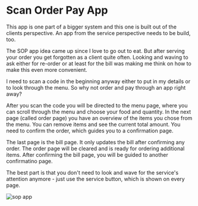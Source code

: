 # Scan Order Pay App

This app is one part of a bigger system and this one is built out of the clients perspective.
An app from the service perspective needs to be build, too.

The SOP app idea came up since I love to go out to eat. But after serving your order you get forgotten as a client quite often. Looking and waving to ask either for re-order or at least for the bill was making me think on how to make this even more convenient.

I need to scan a code in the beginning anyway either to put in my details or to look through the menu. So why not order and pay through an app right away?

After you scan the code you will be directed to the menu page, where you can scroll through the menu and choose your food and quantity.
In the next page (called order page) you have an overview of the items you chose from the menu. You can remove items and see the current total amount. You need to confirm the order, which guides you to a confirmation page.

The last page is the bill page. It only updates the bill after confirming any order. The order page will be cleared and is ready for ordering additional items. After confirming the bill page, you will be guided to another confirmatino page.

The best part is that you don't need to look and wave for the service's attention anymore - just use the service button, which is shown on every page.

![sop app](https://user-images.githubusercontent.com/85886434/132139813-b2ee5eb7-6bc6-4e46-9e90-68c7e61f4b9d.png)
